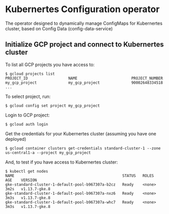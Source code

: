 # Kubernertes Configuration operator

The operator designed to dynamically manage ConfigMaps for Kubernertes cluster, based on Config Data (config-data-service)

## Initialize GCP project and connect to Kubernertes cluster

To list all GCP projects you have access to:

```
$ gcloud projects list
PROJECT_ID                  NAME                        PROJECT_NUMBER
my_gcp_project              my_gcp_project              90002648334518
...

```

To select project, run:

```
$ gcloud config set project my_gcp_project
```

Login to GCP project:

```
$ gcloud auth login
```

Get the credentials for your Kubernertes cluster (assuming you have one deployed)

```
$ gcloud container clusters get-credentials standard-cluster-1 --zone us-central1-a --project my_gcp_project
```

And, to test if you have access to Kubernertes cluster:

```
$ kubectl get nodes
NAME                                                STATUS   ROLES    AGE    VERSION
gke-standard-cluster-1-default-pool-b967307a-b2cz   Ready    <none>   3m2s   v1.13.7-gke.8
gke-standard-cluster-1-default-pool-b967307a-nxz6   Ready    <none>   3m3s   v1.13.7-gke.8
gke-standard-cluster-1-default-pool-b967307a-whc7   Ready    <none>   3m3s   v1.13.7-gke.8

```
